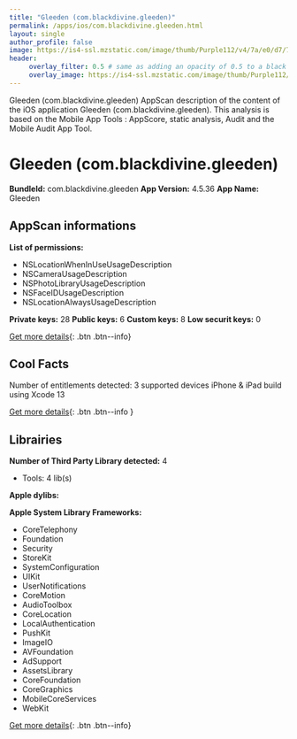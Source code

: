 ```yaml
---
title: "Gleeden (com.blackdivine.gleeden)"
permalink: /apps/ios/com.blackdivine.gleeden.html
layout: single
author_profile: false
image: https://is4-ssl.mzstatic.com/image/thumb/Purple112/v4/7a/e0/d7/7ae0d70b-b882-f3d9-d965-fefab0c62f36/AppIcon-0-0-1x_U007emarketing-0-0-0-10-0-0-sRGB-0-0-0-GLES2_U002c0-512MB-85-220-0-0.png/512x512bb.jpg
header: 
     overlay_filter: 0.5 # same as adding an opacity of 0.5 to a black background
     overlay_image: https://is4-ssl.mzstatic.com/image/thumb/Purple112/v4/7a/e0/d7/7ae0d70b-b882-f3d9-d965-fefab0c62f36/AppIcon-0-0-1x_U007emarketing-0-0-0-10-0-0-sRGB-0-0-0-GLES2_U002c0-512MB-85-220-0-0.png/512x512bb.jpg
---
```

Gleeden (com.blackdivine.gleeden) AppScan description of the content of the iOS application Gleeden (com.blackdivine.gleeden). This analysis is based on the Mobile App Tools : AppScore, static analysis, Audit and the Mobile Audit App Tool.

# Gleeden (com.blackdivine.gleeden)

**BundleId:** com.blackdivine.gleeden
**App Version:** 4.5.36
**App Name:** Gleeden


## AppScan informations 

**List of permissions:** 
- NSLocationWhenInUseUsageDescription
- NSCameraUsageDescription
- NSPhotoLibraryUsageDescription
- NSFaceIDUsageDescription
- NSLocationAlwaysUsageDescription
  
  
**Private keys:** 28
**Public keys:** 6
**Custom keys:** 8
**Low securit keys:** 0
  
[Get more details](/pricing.html){: .btn .btn--info}

## Cool Facts

Number of entitlements detected: 3
supported devices iPhone & iPad
build using Xcode 13
  
[Get more details](/pricing.html){: .btn .btn--info }

## Librairies 
**Number of Third Party Library detected:** 4
- Tools: 4 lib(s)


**Apple dylibs:**


**Apple System Library Frameworks:**
- CoreTelephony
- Foundation
- Security
- StoreKit
- SystemConfiguration
- UIKit
- UserNotifications
- CoreMotion
- AudioToolbox
- CoreLocation
- LocalAuthentication
- PushKit
- ImageIO
- AVFoundation
- AdSupport
- AssetsLibrary
- CoreFoundation
- CoreGraphics
- MobileCoreServices
- WebKit


  
[Get more details](/pricing.html){: .btn .btn--info}

